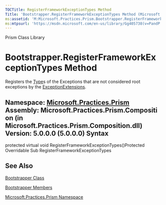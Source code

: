 ```yaml
---
TOCTitle: RegisterFrameworkExceptionTypes Method
Title: 'Bootstrapper.RegisterFrameworkExceptionTypes Method (Microsoft.Practices.Prism)'
ms:assetid: 'M:Microsoft.Practices.Prism.Bootstrapper.RegisterFrameworkExceptionTypes'
ms:mtpsurl: 'https://msdn.microsoft.com/en-us/library/Gg405738(v=PandP.50)'
---
```


Prism Class Library

Bootstrapper.RegisterFrameworkExceptionTypes Method
=======================================================

Registers the [Type](http://msdn2.microsoft.com/en-us/library/42892f65)s of the Exceptions that are not considered root exceptions by the [ExceptionExtensions](https://msdn.microsoft.com/t:microsoft.practices.prism.exceptionextensions).

**Namespace:** [Microsoft.Practices.Prism](https://msdn.microsoft.com/n:microsoft.practices.prism)
**Assembly:** Microsoft.Practices.Prism.Composition (in Microsoft.Practices.Prism.Composition.dll) Version: 5.0.0.0 (5.0.0.0)
Syntax
------

<span id="syntaxToggle"></span>protected virtual void RegisterFrameworkExceptionTypes()Protected Overridable Sub RegisterFrameworkExceptionTypes

See Also
--------

<span id="seeAlsoToggle"></span>
[Bootstrapper Class](https://msdn.microsoft.com/t:microsoft.practices.prism.bootstrapper)

[Bootstrapper Members](https://msdn.microsoft.com/allmembers.t:microsoft.practices.prism.bootstrapper)

[Microsoft.Practices.Prism Namespace](https://msdn.microsoft.com/n:microsoft.practices.prism)
